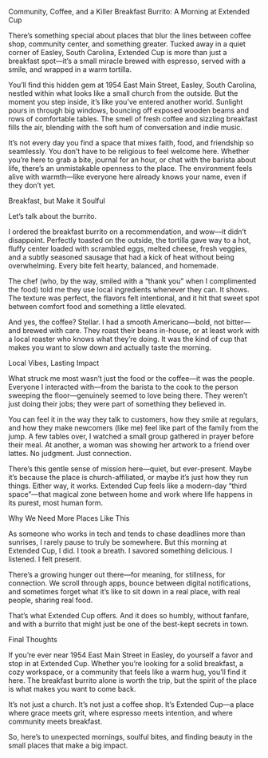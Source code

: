 
Community, Coffee, and a Killer Breakfast Burrito: A Morning at Extended Cup

There’s something special about places that blur the lines between coffee shop, community center, and something greater. Tucked away in a quiet corner of Easley, South Carolina, Extended Cup is more than just a breakfast spot—it’s a small miracle brewed with espresso, served with a smile, and wrapped in a warm tortilla.

You’ll find this hidden gem at 1954 East Main Street, Easley, South Carolina, nestled within what looks like a small church from the outside. But the moment you step inside, it’s like you’ve entered another world. Sunlight pours in through big windows, bouncing off exposed wooden beams and rows of comfortable tables. The smell of fresh coffee and sizzling breakfast fills the air, blending with the soft hum of conversation and indie music.

It’s not every day you find a space that mixes faith, food, and friendship so seamlessly. You don’t have to be religious to feel welcome here. Whether you’re here to grab a bite, journal for an hour, or chat with the barista about life, there’s an unmistakable openness to the place. The environment feels alive with warmth—like everyone here already knows your name, even if they don’t yet.

Breakfast, but Make it Soulful

Let’s talk about the burrito.

I ordered the breakfast burrito on a recommendation, and wow—it didn’t disappoint. Perfectly toasted on the outside, the tortilla gave way to a hot, fluffy center loaded with scrambled eggs, melted cheese, fresh veggies, and a subtly seasoned sausage that had a kick of heat without being overwhelming. Every bite felt hearty, balanced, and homemade.

The chef (who, by the way, smiled with a “thank you” when I complimented the food) told me they use local ingredients whenever they can. It shows. The texture was perfect, the flavors felt intentional, and it hit that sweet spot between comfort food and something a little elevated.

And yes, the coffee? Stellar. I had a smooth Americano—bold, not bitter—and brewed with care. They roast their beans in-house, or at least work with a local roaster who knows what they’re doing. It was the kind of cup that makes you want to slow down and actually taste the morning.

Local Vibes, Lasting Impact

What struck me most wasn’t just the food or the coffee—it was the people. Everyone I interacted with—from the barista to the cook to the person sweeping the floor—genuinely seemed to love being there. They weren’t just doing their jobs; they were part of something they believed in.

You can feel it in the way they talk to customers, how they smile at regulars, and how they make newcomers (like me) feel like part of the family from the jump. A few tables over, I watched a small group gathered in prayer before their meal. At another, a woman was showing her artwork to a friend over lattes. No judgment. Just connection.

There’s this gentle sense of mission here—quiet, but ever-present. Maybe it’s because the place is church-affiliated, or maybe it’s just how they run things. Either way, it works. Extended Cup feels like a modern-day “third space”—that magical zone between home and work where life happens in its purest, most human form.

Why We Need More Places Like This

As someone who works in tech and tends to chase deadlines more than sunrises, I rarely pause to truly be somewhere. But this morning at Extended Cup, I did. I took a breath. I savored something delicious. I listened. I felt present.

There’s a growing hunger out there—for meaning, for stillness, for connection. We scroll through apps, bounce between digital notifications, and sometimes forget what it’s like to sit down in a real place, with real people, sharing real food.

That’s what Extended Cup offers. And it does so humbly, without fanfare, and with a burrito that might just be one of the best-kept secrets in town.

Final Thoughts

If you’re ever near 1954 East Main Street in Easley, do yourself a favor and stop in at Extended Cup. Whether you’re looking for a solid breakfast, a cozy workspace, or a community that feels like a warm hug, you’ll find it here. The breakfast burrito alone is worth the trip, but the spirit of the place is what makes you want to come back.

It’s not just a church. It’s not just a coffee shop. It’s Extended Cup—a place where grace meets grit, where espresso meets intention, and where community meets breakfast.

So, here’s to unexpected mornings, soulful bites, and finding beauty in the small places that make a big impact.




